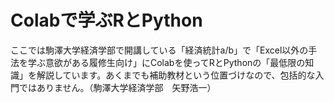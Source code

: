 # Colabで学ぶRとPython
ここでは駒澤大学経済学部で開講している「経済統計a/b」で「Excel以外の手法を学ぶ意欲がある履修生向け」にColabを使ってRとPythonの「最低限の知識」を解説しています。あくまでも補助教材という位置づけなので、包括的な入門ではありません。（駒澤大学経済学部　矢野浩一）

